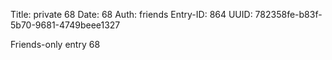 Title: private 68
Date: 68
Auth: friends
Entry-ID: 864
UUID: 782358fe-b83f-5b70-9681-4749beee1327

Friends-only entry 68
